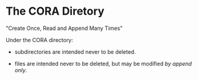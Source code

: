 The CORA Diretory
=================

"Create Once, Read and Append Many Times"

Under the CORA directory:

 - subdirectories are intended never to be deleted.

 - files are intended never to be deleted, but may be modified _by append only_.
